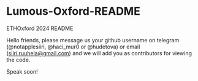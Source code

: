 # Lumous-Oxford-README
ETHOxford 2024 README

Hello friends, please message us your github username on telegram (@notapplesiiri, @haci_mur0 or @hudetova) or email (siiri.ruuhela@gmail.com) and we will add you as contributors for viewing the code.

Speak soon!
